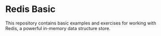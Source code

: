 # Redis Basic

This repository contains basic examples and exercises for working with Redis, a powerful in-memory data structure store.

